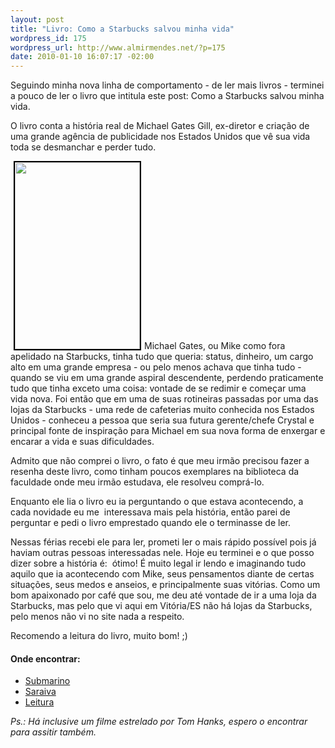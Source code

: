 ```yaml
--- 
layout: post
title: "Livro: Como a Starbucks salvou minha vida"
wordpress_id: 175
wordpress_url: http://www.almirmendes.net/?p=175
date: 2010-01-10 16:07:17 -02:00
---
```

Seguindo minha nova linha de comportamento - de ler mais livros - terminei a pouco de ler o livro que intitula este post: Como a Starbucks salvou minha vida.

O livro conta a história real de Michael Gates Gill, ex-diretor e criação de uma grande agência de publicidade nos Estados Unidos que vê sua vida toda se desmanchar e perder tudo.

<img class="alignleft" style="margin-left: 5px; margin-right: 5px; border: 2px solid black;" title="Como a Starbucks salvou minha vida" src="http://www.skoob.com.br/img/livros_new/1/6437/COMO_A_STARBUCKS_SALVOU_A_MINHA_VIDA__1231949130P.jpg" alt="" width="200" height="299" />Michael Gates, ou Mike como fora apelidado na Starbucks, tinha tudo que queria: status, dinheiro, um cargo alto em uma grande empresa - ou pelo menos achava que tinha tudo - quando se viu em uma grande aspiral descendente, perdendo praticamente tudo que tinha exceto uma coisa: vontade de se redimir e começar uma vida nova. Foi então que em uma de suas rotineiras passadas por uma das lojas da Starbucks - uma rede de cafeterias muito conhecida nos Estados Unidos - conheceu a pessoa que seria sua futura gerente/chefe Crystal e principal fonte de inspiração para Michael em sua nova forma de enxergar e encarar a vida e suas dificuldades.

Admito que não comprei o livro, o fato é que meu irmão precisou fazer a resenha deste livro, como tinham poucos exemplares na biblioteca da faculdade onde meu irmão estudava, ele resolveu comprá-lo.

Enquanto ele lia o livro eu ia perguntando o que estava acontecendo, a cada novidade eu me  interessava mais pela história, então parei de perguntar e pedi o livro emprestado quando ele o terminasse de ler.

Nessas férias recebi ele para ler, prometi ler o mais rápido possível pois já haviam outras pessoas interessadas nele. Hoje eu terminei e o que posso dizer sobre a história é:  ótimo! É muito legal ir lendo e imaginando tudo aquilo que ia acontecendo com Mike, seus pensamentos diante de certas situações, seus medos e anseios, e principalmente suas vitórias. Como um bom apaixonado por café que sou, me deu até vontade de ir a uma loja da Starbucks, mas pelo que vi aqui em Vitória/ES não há lojas da Starbucks, pelo menos não vi no site nada a respeito.

Recomendo a leitura do livro, muito bom! ;)
<h4>Onde encontrar:</h4>
<ul>
	<li><a href="http://www.submarino.com.br/produto/1/21438058/como+a+starbucks+salvou+a+minha+vida" target="_blank">Submarino</a></li>
	<li><a href="http://www.livrariasaraiva.com.br/produto/2601915/como-a-starbucks-salvou-minha-vida/?ID=BD320A1D7DA01150A17360561" target="_blank">Saraiva</a></li>
	<li><a href="http://www.leitura.com/descricao.php?id=395154&amp;produto=COMO_A_STARBUCKS_SALVOU_A_MINHA_VIDA" target="_blank">Leitura</a></li>
</ul>
<em>Ps.: Há inclusive um filme estrelado por Tom Hanks, espero o encontrar para assitir também.</em>
